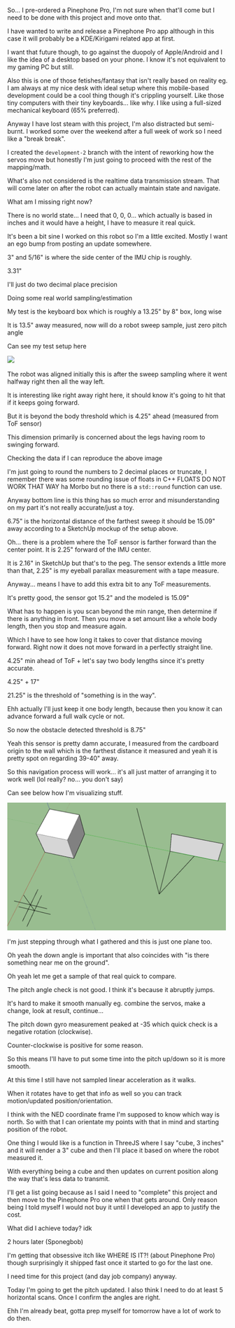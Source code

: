 So... I pre-ordered a Pinephone Pro, I'm not sure when that'll come but I need to be done with this project and move onto that.

I have wanted to write and release a Pinephone Pro app although in this case it will probably be a KDE/Kirigami related app at first.

I want that future though, to go against the duopoly of Apple/Android and I like the idea of a desktop based on your phone. I know it's not equivalent to my gaming PC but still.

Also this is one of those fetishes/fantasy that isn't really based on reality eg. I am always at my nice desk with ideal setup where this mobile-based development could be a cool thing though it's crippling yourself. Like those tiny computers with their tiny keyboards... like why. I like using a full-sized mechanical keyboard (65% preferred).

Anyway I have lost steam with this project, I'm also distracted but semi-burnt. I worked some over the weekend after a full week of work so I need like a "break break".

I created the `development-2` branch with the intent of reworking how the servos move but honestly I'm just going to proceed with the rest of the mapping/math.

What's also not considered is the realtime data transmission stream. That will come later on after the robot can actually maintain state and navigate.

What am I missing right now?

There is no world state... I need that 0, 0, 0... which actually is based in inches and it would have a height, I have to measure it real quick.

It's been a bit sine I worked on this robot so I'm a little excited. Mostly I want an ego bump from posting an update somewhere.

3" and 5/16" is where the side center of the IMU chip is roughly.

3.31"

I'll just do two decimal place precision

Doing some real world sampling/estimation

My test is the keyboard box which is roughly a 13.25" by 8" box, long wise

It is 13.5" away measured, now will do a robot sweep sample, just zero pitch angle

Can see my test setup here

<img src="../../media/02-07-2022--distance-object-sample.png" width="500"/>

The robot was aligned initially this is after the sweep sampling where it went halfway right then all the way left.

It is interesting like right away right here, it should know it's going to hit that if it keeps going forward.

But it is beyond the body threshold which is 4.25" ahead (measured from ToF sensor)

This dimension primarily is concerned about the legs having room to swinging forward.

Checking the data if I can reproduce the above image

I'm just going to round the numbers to 2 decimal places or truncate, I remember there was some rounding issue of floats in C++ FLOATS DO NOT WORK THAT WAY ha Morbo but no there is a `std::round` function can use.

Anyway bottom line is this thing has so much error and misunderstanding on my part it's not really accurate/just a toy.

6.75" is the horizontal distance of the farthest sweep it should be 15.09" away according to a SketchUp mockup of the setup above.


Oh... there is a problem where the ToF sensor is farther forward than the center point. It is 2.25" forward of the IMU center.

It is 2.16" in SketchUp but that's to the peg. The sensor extends a little more than that, 2.25" is my eyeball parallax measurement with a tape measure.

Anyway... means I have to add this extra bit to any ToF measurements.

It's pretty good, the sensor got 15.2" and the modeled is 15.09"

What has to happen is you scan beyond the min range, then determine if there is anything in front. Then you move a set amount like a whole body length, then you stop and measure again.

Which I have to see how long it takes to cover that distance moving forward. Right now it does not move forward in a perfectly straight line.

4.25" min ahead of ToF + let's say two body lengths since it's pretty accurate.

4.25" + 17"

21.25" is the threshold of "something is in the way".

Ehh actually I'll just keep it one body length, because then you know it can advance forward a full walk cycle or not.

So now the obstacle detected threshold is 8.75"

Yeah this sensor is pretty damn accurate, I measured from the cardboard origin to the wall which is the farthest distance it measured and yeah it is pretty spot on regarding 39-40" away.

So this navigation process will work... it's all just matter of arranging it to work well (lol really? no... you don't say)

Can see below how I'm visualizing stuff.

<img src="../../media/02-07-2022--world-modeling.png" width="500"/>

I'm just stepping through what I gathered and this is just one plane too.

Oh yeah the down angle is important that also coincides with "is there something near me on the ground".

Oh yeah let me get a sample of that real quick to compare.

The pitch angle check is not good. I think it's because it abruptly jumps.

It's hard to make it smooth manually eg. combine the servos, make a change, look at result, continue...

The pitch down gyro measurement peaked at -35 which quick check is a negative rotation (clockwise).

Counter-clockwise is positive for some reason.

So this means I'll have to put some time into the pitch up/down so it is more smooth.

At this time I still have not sampled linear acceleration as it walks.

When it rotates have to get that info as well so you can track motion/updated position/orientation.

I think with the NED coordinate frame I'm supposed to know which way is north. So with that I can orientate my points with that in mind and starting position of the robot.

One thing I would like is a function in ThreeJS where I say "cube, 3 inches" and it will render a 3" cube and then I'll place it based on where the robot measured it.

With everything being a cube and then updates on current position along the way that's less data to transmit.

I'll get a list going because as I said I need to "complete" this project and then move to the Pinephone Pro one when that gets around. Only reason being I told myself I would not buy it until I developed an app to justify the cost.

What did I achieve today? idk

2 hours later (Sponegbob)

I'm getting that obsessive itch like WHERE IS IT?! (about Pinephone Pro) though surprisingly it shipped fast once it started to go for the last one.

I need time for this project (and day job company) anyway.

Today I'm going to get the pitch updated. I also think I need to do at least 5 horizontal scans. Once I confirm the angles are right.

Ehh I'm already beat, gotta prep myself for tomorrow have a lot of work to do then.
